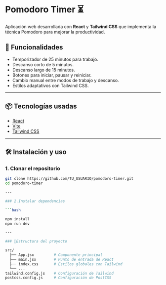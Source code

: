 # Pomodoro Timer ⏳

Aplicación web desarrollada con **React** y **Tailwind CSS** que implementa la técnica Pomodoro para mejorar la productividad.

## 🚀 Funcionalidades

- Temporizador de 25 minutos para trabajo.
- Descanso corto de 5 minutos.
- Descanso largo de 15 minutos.
- Botones para iniciar, pausar y reiniciar.
- Cambio manual entre modos de trabajo y descanso.
- Estilos adaptativos con Tailwind CSS.

---

## 📦 Tecnologías usadas

- [React](https://react.dev/)
- [Vite](https://vitejs.dev/)
- [Tailwind CSS](https://tailwindcss.com/)

---

## 🛠 Instalación y uso

### 1. Clonar el repositorio

````bash
git clone https://github.com/TU_USUARIO/pomodoro-timer.git
cd pomodoro-timer

---

### 2.Instalar dependencias

```bash

npm install
npm run dev

---

### 📂Estructura del proyecto

src/
  ├── App.jsx         # Componente principal
  ├── main.jsx        # Punto de entrada de React
  ├── index.css       # Estilos globales con Tailwind
  └── ...
tailwind.config.js    # Configuración de Tailwind
postcss.config.js     # Configuración de PostCSS
````
